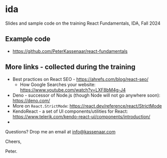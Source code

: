 # ida
Slides and sample code on the training React Fundamentals, IDA, Fall 2024

## Example code
- https://github.com/PeterKassenaar/react-fundamentals

## More links - collected during the training
- Best practices on React SEO - https://ahrefs.com/blog/react-seo/
  - How Google Searches your website: https://www.youtube.com/watch?v=LXF8bM4g-J4
- Deno - successor of Node.js (though Node will not go anywhere soon): https://deno.com/
- More on <code>React.StrictMode</code>: https://react.dev/reference/react/StrictMode
- KendoReact - a set of UI components/utilities for React: https://www.telerik.com/kendo-react-ui/components/introduction/
- 

Questions? Drop me an email at info@kassenaar.com

Cheers,

Peter.
